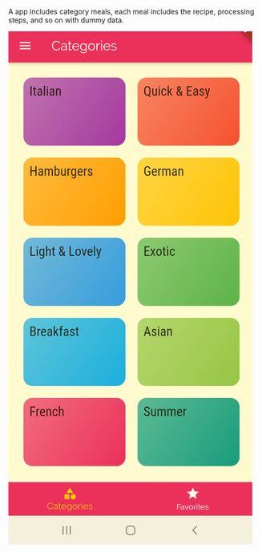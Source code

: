 A app includes category meals, each meal includes the recipe, processing steps, and so on with dummy data.

![UI 1](https://github.com/truongmt273/Meal-App-Flutter/blob/master/ui_1.png)
